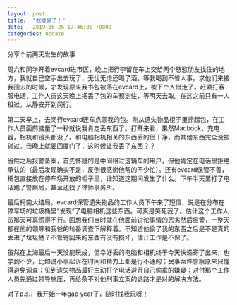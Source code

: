 ```yaml
---
layout: post
title:  "我被偷了！"
date:   2019-06-26 17:46:00 +0800
categories: update
---
```


分享个前两天发生的故事

周六和同学开着evcard进市区，晚上把行李留在车上交给两个憨憨朋友找住的地方，我就自己空手出去玩了，无忧无虑还喝了酒。等我喝到不省人事，求他们来接我回去的时候，才发现原来我书包被落在evcard上，被下个人借走了。赶紧打客服电话，工作人员这天晚上把丢了包的车预定住，等明天去取。在这之前只有一人租过，从静安开到闵行。

第二天早上，去闵行evcard还车点领我的包。刚从遗失物品柜子里拎起包，在工作人员面前掂量了一秒就说我肯定丢东西了。打开来看，果然Macbook，充电器，相机和镜头都没了。和电脑相机相关的东西丢的很干净，而其他东西完全没被碰过。我晚上就要回厦门了，这时候让我丢了东西？？

当然之后报警备案，首先怀疑的是中间租过这辆车的用户，但他肯定在电话里拒绝承认的（最后发现确实不是，反倒很感谢他帮的不少忙）。还有evcard保管不善，把包直接放在停车场开放的柜子里，谁知道这期间发生了什么。下午半天里打了电话跑了警察局，甚至还找了律师事务所。

最后柯南大结局。evcard保管遗失物品的工作人员下午来了短信，说是在分布在停车场的垃圾桶里“发现”了电脑相机这些东西。可真是笑死我了。估计这个工作人员那天可真慌得不行。回想我们当时就在他面前讨论事情的恶劣然后报警，一整天都在他的领导和我爸的轮番调查下解释着。不知道他偷了我的东西之后是不是真的丢进了垃圾桶？不管寄回来的东西有没有损坏，估计工作是不保了。

虽然在上海最后一天没能玩成，但幸好丢的电脑和相机终于今天快递寄了出来，也学到不少，比如说小事起诉在时间和精力上都是行不通的；民事案件警察原来只懂得避免调查；见到遗失物品最好主动打个电话避开自己偷拿的嫌疑；对付那个工作人员先通过领导施压，再给条不对他刑事立案的退路才是对的解决方法。

对了p.s.，我开始一年gap year了，随时找我玩呀！
